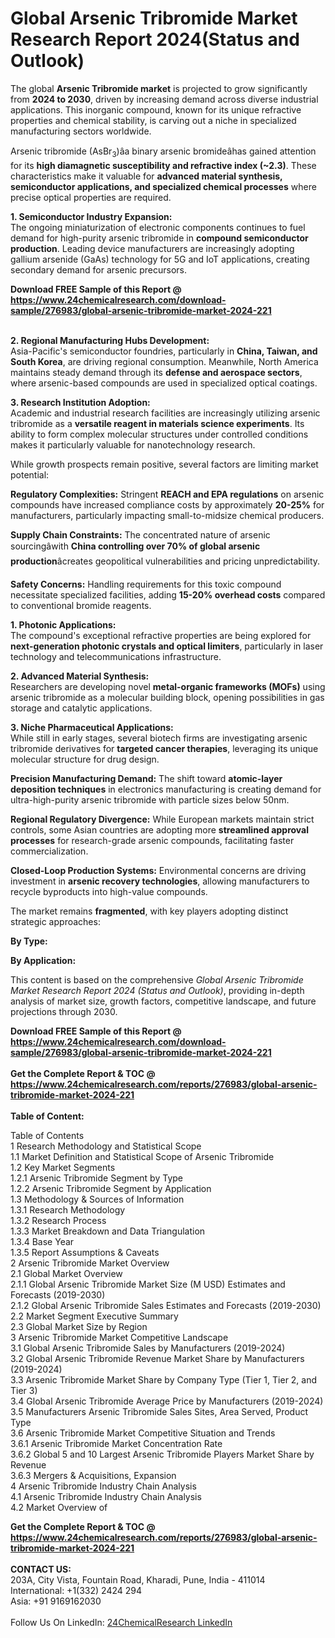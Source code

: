 <h1>Global Arsenic Tribromide Market Research Report 2024(Status and Outlook)</h1><p>The global <strong>Arsenic Tribromide market</strong> is projected to grow significantly from <strong>2024 to 2030</strong>, driven by increasing demand across diverse industrial applications. This inorganic compound, known for its unique refractive properties and chemical stability, is carving out a niche in specialized manufacturing sectors worldwide.</p><p>Arsenic tribromide (AsBr<sub>3</sub>)âa binary arsenic bromideâhas gained attention for its <strong>high diamagnetic susceptibility and refractive index (~2.3)</strong>. These characteristics make it valuable for <strong>advanced material synthesis, semiconductor applications, and specialized chemical processes</strong> where precise optical properties are required.</p><p><strong>1. Semiconductor Industry Expansion:</strong><br>
The ongoing miniaturization of electronic components continues to fuel demand for high-purity arsenic tribromide in <strong>compound semiconductor production</strong>. Leading device manufacturers are increasingly adopting gallium arsenide (GaAs) technology for 5G and IoT applications, creating secondary demand for arsenic precursors.</p><div><b>Download FREE Sample of this Report @ 
            <a href="https://www.24chemicalresearch.com/download-sample/276983/global-arsenic-tribromide-market-2024-221">
            https://www.24chemicalresearch.com/download-sample/276983/global-arsenic-tribromide-market-2024-221</a></b></div><br><p><strong>2. Regional Manufacturing Hubs Development:</strong><br>
Asia-Pacific's semiconductor foundries, particularly in <strong>China, Taiwan, and South Korea</strong>, are driving regional consumption. Meanwhile, North America maintains steady demand through its <strong>defense and aerospace sectors</strong>, where arsenic-based compounds are used in specialized optical coatings.</p><p><strong>3. Research Institution Adoption:</strong><br>
Academic and industrial research facilities are increasingly utilizing arsenic tribromide as a <strong>versatile reagent in materials science experiments</strong>. Its ability to form complex molecular structures under controlled conditions makes it particularly valuable for nanotechnology research.</p><p>While growth prospects remain positive, several factors are limiting market potential:</p><p><strong>Regulatory Complexities:</strong> Stringent <strong>REACH and EPA regulations</strong> on arsenic compounds have increased compliance costs by approximately <strong>20-25%</strong> for manufacturers, particularly impacting small-to-midsize chemical producers.</p><p><strong>Supply Chain Constraints:</strong> The concentrated nature of arsenic sourcingâwith <strong>China controlling over 70% of global arsenic production</strong>âcreates geopolitical vulnerabilities and pricing unpredictability.</p><p><strong>Safety Concerns:</strong> Handling requirements for this toxic compound necessitate specialized facilities, adding <strong>15-20% overhead costs</strong> compared to conventional bromide reagents.
	</p><p><strong>1. Photonic Applications:</strong><br>
The compound's exceptional refractive properties are being explored for <strong>next-generation photonic crystals and optical limiters</strong>, particularly in laser technology and telecommunications infrastructure.</p><p><strong>2. Advanced Material Synthesis:</strong><br>
Researchers are developing novel <strong>metal-organic frameworks (MOFs)</strong> using arsenic tribromide as a molecular building block, opening possibilities in gas storage and catalytic applications.</p><p><strong>3. Niche Pharmaceutical Applications:</strong><br>
While still in early stages, several biotech firms are investigating arsenic tribromide derivatives for <strong>targeted cancer therapies</strong>, leveraging its unique molecular structure for drug design.</p><p><strong>Precision Manufacturing Demand:</strong> The shift toward <strong>atomic-layer deposition techniques</strong> in electronics manufacturing is creating demand for ultra-high-purity arsenic tribromide with particle sizes below 50nm.</p><p><strong>Regional Regulatory Divergence:</strong> While European markets maintain strict controls, some Asian countries are adopting more <strong>streamlined approval processes</strong> for research-grade arsenic compounds, facilitating faster commercialization.</p><p><strong>Closed-Loop Production Systems:</strong> Environmental concerns are driving investment in <strong>arsenic recovery technologies</strong>, allowing manufacturers to recycle byproducts into high-value compounds.</p><p>The market remains <strong>fragmented</strong>, with key players adopting distinct strategic approaches:</p><p><strong>By Type:</strong></p><p><strong>By Application:</strong></p><p>This content is based on the comprehensive <em>Global Arsenic Tribromide Market Research Report 2024 (Status and Outlook)</em>, providing in-depth analysis of market size, growth factors, competitive landscape, and future projections through 2030.</p><div><b>Download FREE Sample of this Report @ 
            <a href="https://www.24chemicalresearch.com/download-sample/276983/global-arsenic-tribromide-market-2024-221">
            https://www.24chemicalresearch.com/download-sample/276983/global-arsenic-tribromide-market-2024-221</a></b></div><br><div><b>Get the Complete Report & TOC @ 
            <a href="https://www.24chemicalresearch.com/reports/276983/global-arsenic-tribromide-market-2024-221">
            https://www.24chemicalresearch.com/reports/276983/global-arsenic-tribromide-market-2024-221</a></b></div><br>
            <b>Table of Content:</b><p>Table of Contents<br />
1 Research Methodology and Statistical Scope<br />
1.1 Market Definition and Statistical Scope of Arsenic Tribromide<br />
1.2 Key Market Segments<br />
1.2.1 Arsenic Tribromide Segment by Type<br />
1.2.2 Arsenic Tribromide Segment by Application<br />
1.3 Methodology & Sources of Information<br />
1.3.1 Research Methodology<br />
1.3.2 Research Process<br />
1.3.3 Market Breakdown and Data Triangulation<br />
1.3.4 Base Year<br />
1.3.5 Report Assumptions & Caveats<br />
2 Arsenic Tribromide Market Overview<br />
2.1 Global Market Overview<br />
2.1.1 Global Arsenic Tribromide Market Size (M USD) Estimates and Forecasts (2019-2030)<br />
2.1.2 Global Arsenic Tribromide Sales Estimates and Forecasts (2019-2030)<br />
2.2 Market Segment Executive Summary<br />
2.3 Global Market Size by Region<br />
3 Arsenic Tribromide Market Competitive Landscape<br />
3.1 Global Arsenic Tribromide Sales by Manufacturers (2019-2024)<br />
3.2 Global Arsenic Tribromide Revenue Market Share by Manufacturers (2019-2024)<br />
3.3 Arsenic Tribromide Market Share by Company Type (Tier 1, Tier 2, and Tier 3)<br />
3.4 Global Arsenic Tribromide Average Price by Manufacturers (2019-2024)<br />
3.5 Manufacturers Arsenic Tribromide Sales Sites, Area Served, Product Type<br />
3.6 Arsenic Tribromide Market Competitive Situation and Trends<br />
3.6.1 Arsenic Tribromide Market Concentration Rate<br />
3.6.2 Global 5 and 10 Largest Arsenic Tribromide Players Market Share by Revenue<br />
3.6.3 Mergers & Acquisitions, Expansion<br />
4 Arsenic Tribromide Industry Chain Analysis<br />
4.1 Arsenic Tribromide Industry Chain Analysis<br />
4.2 Market Overview of</p><div><b>Get the Complete Report & TOC @ 
            <a href="https://www.24chemicalresearch.com/reports/276983/global-arsenic-tribromide-market-2024-221">
            https://www.24chemicalresearch.com/reports/276983/global-arsenic-tribromide-market-2024-221</a></b></div><br><b>CONTACT US:</b><br>
            203A, City Vista, Fountain Road, Kharadi, Pune, India - 411014<br>
            International: +1(332) 2424 294<br>
            Asia: +91 9169162030 <br><br>
            Follow Us On LinkedIn: <a href="https://www.linkedin.com/company/24chemicalresearch/">24ChemicalResearch LinkedIn</a>